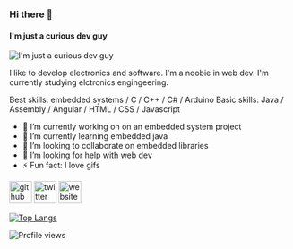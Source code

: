 ### Hi there 👋
#### I'm just a curious dev guy
![I'm just a curious dev guy](https://external-content.duckduckgo.com/iu/?u=https%3A%2F%2Fmedia1.tenor.com%2Fimages%2F81a8bc3e809a0bd49938853ba11b3d45%2Ftenor.gif%3Fitemid%3D7441326&f=1&nofb=1)

I like to develop electronics and software. I'm a noobie in web dev. I'm currently studying elctronics engingeering.

Best skills: embedded systems / C / C++ / C# / Arduino
Basic skills: Java / Assembly / Angular / HTML / CSS / Javascript

- 🔭 I’m currently working on on an embedded system project 
- 🌱 I’m currently learning embedded java 
- 👯 I’m looking to collaborate on embedded libraries 
- 🤔 I’m looking for help with web dev 
- ⚡ Fun fact: I love gifs 


[<img src='https://cdn.jsdelivr.net/npm/simple-icons@3.0.1/icons/github.svg' alt='github' height='40'>](https://github.com/ElectroSheepH21)  [<img src='https://cdn.jsdelivr.net/npm/simple-icons@3.0.1/icons/twitter.svg' alt='twitter' height='40'>](https://twitter.com/ElectroSheepH21)  [<img src='https://cdn.jsdelivr.net/npm/simple-icons@3.0.1/icons/icloud.svg' alt='website' height='40'>](https://electrosheeph21.github.io/)  

[![Top Langs](https://github-readme-stats.vercel.app/api/top-langs/?username=ElectroSheepH21)](https://github.com/anuraghazra/github-readme-stats)

![Profile views](https://gpvc.arturio.dev/ElectroSheepH21)  
